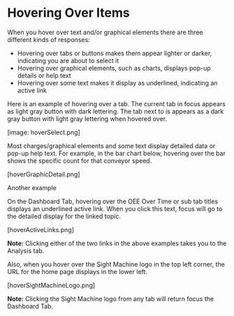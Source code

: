 # Hovering Over Items
 When you hover over text and/or graphical elements there are three different kinds of responses:
 * Hovering over tabs or buttons makes them appear lighter or darker, indicating you are about to select it
 * Hovering over graphical elements, such as charts, displays pop-up details or help text
 * Hovering over some text makes it display as underlined, indicating an active link
 
 Here is an example of hovering over a tab. The current tab in focus appears as light gray button with dark lettering. The tab next to is appears as a dark gray button with light gray lettering when hovered over. 

[image: hoverSelect.png]

 Most charges/graphical elements and some text display detailed data or pop-up help text. For example, in the bar chart below, hovering over the bar shows the specific count for that conveyor speed.

[hoverGraphicDetail.png]

 Another example
 
 On the Dashboard Tab, hovering over the OEE Over Time or sub tab titles displays an underlined active link. When you click this text, focus will go to the detailed display for the linked topic.

[hoverActiveLinks.png]

**Note:** Clicking either of the two links in the above examples takes you to the Analysis tab. 

Also, when you hover over the Sight Machine logo in the top left corner, the URL for the home page displays in the lower left.

[hoverSightMachineLogo.png]

**Note:** Clicking the Sight Machine logo from any tab will return focus the Dashboard Tab.